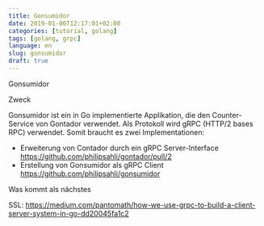 ```yaml
---
title: Gonsumidor
date: 2019-01-06T12:17:01+02:00
categories: [tutorial, golang]
tags: [golang, grpc]
language: en
slug: gonsumidor
draft: true
---
```

Gonsumidor

Zweck

Gonsumidor ist ein in Go implementierte Applikation, die den Counter-Service von Gontador verwendet.
Als Protokoll wird gRPC (HTTP/2 bases RPC) verwendet. Somit braucht es zwei Implementationen:

- Erweiterung von Contador durch ein gRPC Server-Interface https://github.com/philipsahli/gontador/pull/2  
- Erstellung von Gonsumidor als gRPC Client https://github.com/philipsahli/gonsumidor 

Was kommt als nächstes

SSL: https://medium.com/pantomath/how-we-use-grpc-to-build-a-client-server-system-in-go-dd20045fa1c2 
